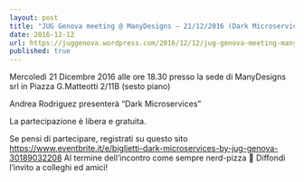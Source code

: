 ```yaml
---
layout: post
title: "JUG Genova meeting @ ManyDesigns – 21/12/2016 (Dark Microservices By Andrea Rodriguez)"
date: 2016-12-12
url: https://juggenova.wordpress.com/2016/12/12/jug-genova-meeting-manydesigns-21122016-dark-microservices-by-andrea-rodriguez/
published: true 
---
```


Mercoledì 21 Dicembre 2016 alle ore 18.30 presso la sede di ManyDesigns srl in Piazza G.Matteotti 2/11B (sesto piano) 

Andrea Rodriguez presenterà “Dark Microservices” 

La partecipazione è libera e gratuita. 

Se pensi di partecipare, registrati su questo sito https://www.eventbrite.it/e/biglietti-dark-microservices-by-jug-genova-30189032208 Al termine dell’incontro come sempre nerd-pizza 🙂 Diffondi l’invito a colleghi ed amici! 